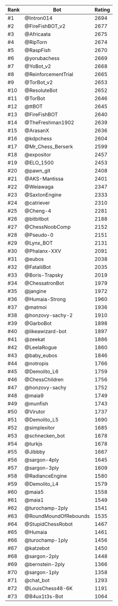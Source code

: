 Rank|Bot|Rating
---|---|---
#1|@Intron014|2694
#2|@FireFishBOT_v2|2677
#3|@Africaata|2675
#4|@RipTorn|2674
#5|@RaspFish|2670
#6|@yorubachess|2669
#7|@YoBot_v2|2668
#8|@ReinforcementTrial|2665
#9|@TorBot_v2|2653
#10|@ResoluteBot|2652
#11|@TorBot|2646
#12|@ttBOT|2645
#13|@FireFishBOT|2640
#14|@TheFreshman1902|2639
#15|@ArasanX|2636
#16|@kdpchess|2604
#17|@Mr_Chess_Berserk|2599
#18|@expositor|2457
#19|@ELO_1500|2453
#20|@pawn_git|2408
#21|@AKS-Mantissa|2401
#22|@Weiawaga|2347
#23|@SaxtonEngine|2333
#24|@catriever|2310
#25|@Cheng-4|2281
#26|@bitbitbot|2188
#27|@ChessNoobComp|2152
#28|@Pseudo-0|2151
#29|@Lynx_BOT|2131
#30|@Phalanx-XXV|2091
#31|@eubos|2038
#32|@FataliiBot|2035
#33|@Boris-Trapsky|2019
#34|@ChessatronBot|1979
#35|@jangine|1972
#36|@Humaia-Strong|1960
#37|@matmoi|1936
#38|@honzovy-sachy-2|1910
#39|@GarboBot|1898
#40|@likeawizard-bot|1897
#41|@zeekat|1886
#42|@LeelaRogue|1860
#43|@baby_eubos|1846
#44|@notropis|1766
#45|@Demolito_L6|1759
#46|@ChessChildren|1756
#47|@honzovy-sachy|1752
#48|@maia9|1749
#49|@munfish|1743
#50|@Virutor|1737
#51|@Demolito_L5|1690
#52|@simplexitor|1685
#53|@schnecken_bot|1678
#54|@turkjs|1678
#55|@Jibbby|1667
#56|@sargon-4ply|1645
#57|@sargon-3ply|1609
#58|@RadianceEngine|1580
#59|@Demolito_L4|1579
#60|@maia5|1558
#61|@maia1|1549
#62|@turochamp-2ply|1541
#63|@RoundMoundOfRebounds|1535
#64|@StupidChessRobot|1467
#65|@Humaia|1461
#66|@turochamp-1ply|1456
#67|@katzebot|1450
#68|@sargon-2ply|1448
#69|@bernstein-2ply|1366
#70|@sargon-1ply|1358
#71|@chat_bot|1293
#72|@LouisChess48-6K|1191
#73|@B4ux1t3s-Bot|1064
